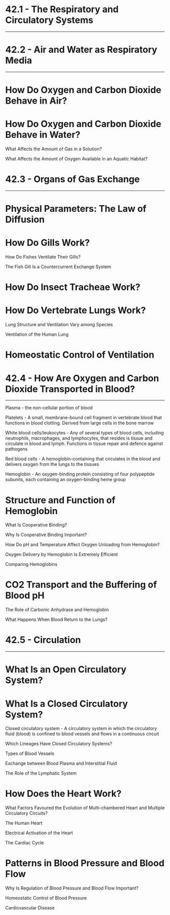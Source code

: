 # 42.1 - The Respiratory and Circulatory Systems

---


# 42.2 - Air and Water as Respiratory Media

---

# How Do Oxygen and Carbon Dioxide Behave in Air?

# How Do Oxygen and Carbon Dioxide Behave in Water?

What Affects the Amount of Gas in a Solution?

What Affects the Amount of Oxygen Available in an Aquatic Habitat?



# 42.3 - Organs of Gas Exchange

---

# Physical Parameters: The Law of Diffusion

# How Do Gills Work?

How Do Fishes Ventilate Their Gills?

The Fish Gill Is a Countercurrent Exchange System

# How Do Insect Tracheae Work?

# How Do Vertebrate Lungs Work?

Lung Structure and Ventilation Vary among Species

Ventilation of the Human Lung

# Homeostatic Control of Ventilation



# 42.4 - How Are Oxygen and Carbon Dioxide Transported in Blood?

---

Plasma - the non-cellular portion of blood

Platelets - A small, membrane-bound cell fragment in vertebrate blood that functions in blood clotting. Derived from large cells in the bone marrow

White blood cells/leukocytes - Any of several types of blood cells, including neutrophils, macrophages, and lymphocytes, that resides is tissue and circulate in blood and lymph. Functions in tissue repair and defence against pathogens

Red blood cells - A hemoglobin-containing that circulates in the blood and delivers oxygen from the lungs to the tissues

Hemoglobin - An oxygen-binding protein consisting of four polypeptide subunits, each containing an oxygen-binding heme group

# Structure and Function of Hemoglobin

What Is Cooperative Binding?

Why Is Cooperative Binding Important?

How Do pH and Temperature Affect Oxygen Unloading from Hemoglobin?

Oxygen Delivery by Hemoglobin Is Extremely Efficient

Comparing Hemoglobins

# CO2 Transport and the Buffering of Blood pH

The Role of Carbonic Anhydrase and Hemoglobin

What Happens When Blood Return to the Lungs?


# 42.5 - Circulation

---

# What Is an Open Circulatory System?

# What Is a Closed Circulatory System?

Closed circulatory system - A circulatory system in which the circulatory fluid (blood) is confined to blood vessels and flows in a continuous circuit

Which Lineages Have Closed Circulatory Systems?

Types of Blood Vessels

Exchange between Blood Plasma and Interstitial Fluid

The Role of the Lymphatic System

# How Does the Heart Work?

What Factors Favoured the Evolution of Multi-chambered Heart and Multiple Circulatory Circuits?

The Human Heart

Electrical Activation of the Heart

The Cardiac Cycle

# Patterns in Blood Pressure and Blood Flow

Why Is Regulation of Blood Pressure and Blood Flow Important?

Homeostatic Control of Blood Pressure

Cardiovascular Disease

